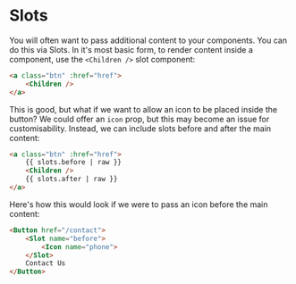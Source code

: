 # Slots

You will often want to pass additional content to your components. You can do this via Slots. In it's most basic form, to render content inside a component, use the `<Children />` slot component:

```html
<a class="btn" :href="href">
    <Children />
</a>
```

This is good, but what if we want to allow an icon to be placed inside the button? We could offer an `icon` prop, but this may become an issue for customisability. Instead, we can include slots before and after the main content:

```html
<a class="btn" :href="href">
    {{ slots.before | raw }}
    <Children />
    {{ slots.after | raw }}
</a>
```

Here's how this would look if we were to pass an icon before the main content:

```html
<Button href="/contact">
    <Slot name="before">
        <Icon name="phone">
    </Slot>
    Contact Us
</Button>
```